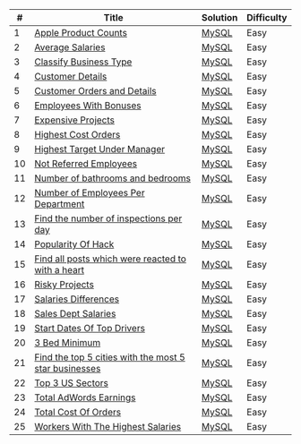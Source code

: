 | # | Title | Solution | Difficulty | 
|---| ----- | -------- | ---------- |
|1|[Apple Product Counts](https://platform.stratascratch.com/coding/10141-apple-product-counts?python=)|[MySQL](./appleProductCount.sql)|Easy|
|2|[Average Salaries](https://platform.stratascratch.com/coding/9917-average-salaries?python=)|[MySQL](./averageSalaries.sql)|Easy|
|3|[Classify Business Type](https://platform.stratascratch.com/coding/9726-classify-business-type?python=)|[MySQL](./classifyBusinessType.sql)|Easy|
|4|[Customer Details](https://platform.stratascratch.com/coding/9891-customer-details?python=)|[MySQL](./customerDetails.sql)|Easy|
|5|[Customer Orders and Details](https://platform.stratascratch.com/coding/9908-customer-orders-and-details?python=)|[MySQL](./customerOrdersAndDetails.sql)|Easy|
|6|[Employees With Bonuses](https://platform.stratascratch.com/coding/9903-employees-with-bonuses?python=)|[MySQL](./employeeWithBonus.sql)|Easy|
|7|[Expensive Projects](https://platform.stratascratch.com/coding/10301-expensive-projects?python=)|[MySQL](./expensiveProjects.sql)|Easy|
|8|[Highest Cost Orders](https://platform.stratascratch.com/coding/9915-highest-cost-orders?python=)|[MySQL](./highestCostOrders.sql)|Easy|
|9|[Highest Target Under Manager](https://platform.stratascratch.com/coding/9905-highest-target-under-manager?python=)|[MySQL](./highestTargetUnderManager.sql)|Easy|
|10|[Not Referred Employees](https://platform.stratascratch.com/coding/9907-not-referred-employees?python=)|[MySQL](./notReferredEmployees.sql)|Easy|
|11|[Number of bathrooms and bedrooms](https://platform.stratascratch.com/coding/9622-number-of-bathrooms-and-bedrooms?python=)|[MySQL](./numberBedroomBathroom.sql)|Easy|
|12|[Number of Employees Per Department](https://platform.stratascratch.com/coding/9906-number-of-employees-per-department?python=)|[MySQL](./numberEmployeesPerDept.sql)|Easy|
|13|[Find the number of inspections per day](https://platform.stratascratch.com/coding/9704-find-the-number-of-inspections-per-day?python=)|[MySQL](./numberOfInspections.sql)|Easy|
|14|[Popularity Of Hack](https://platform.stratascratch.com/coding/10061-popularity-of-hack?python=)|[MySQL](./popularityOfHack.sql)|Easy|
|15|[Find all posts which were reacted to with a heart](https://platform.stratascratch.com/coding/10087-find-all-posts-which-were-reacted-to-with-a-heart?python=)|[MySQL](./postsReactWithHeart.sql)|Easy|
|16|[Risky Projects](https://platform.stratascratch.com/coding/10304-risky-projects?python=)|[MySQL](./riskyProject.sql)|Easy|
|17|[Salaries Differences](https://platform.stratascratch.com/coding/10308-salaries-differences?python=)|[MySQL](./salariesDifferences.sql)|Easy|
|18|[Sales Dept Salaries](https://platform.stratascratch.com/coding/9920-sales-dept-salaries?python=)|[MySQL](./salesDeptSalaries.sql)|Easy|
|19|[Start Dates Of Top Drivers](https://platform.stratascratch.com/coding/10083-start-dates-of-top-drivers?python=)|[MySQL](./startDateOfTopDrivers.sql)|Easy|
|20|[3 Bed Minimum](https://platform.stratascratch.com/coding/9627-3-bed-minimum?python=)|[MySQL](./threeBedMinimum.sql)|Easy|
|21|[Find the top 5 cities with the most 5 star businesses](https://platform.stratascratch.com/coding/10148-find-the-top-10-cities-with-the-most-5-star-businesses?python=)|[MySQL](./topFiveCitiesWithTopFiveBusiness.sql)|Easy|
|22|[Top 3 US Sectors](https://platform.stratascratch.com/coding/9802-top-3-us-sectors?python=)|[MySQL](./topThreeUSSectors.sql)|Easy|
|23|[Total AdWords Earnings](https://platform.stratascratch.com/coding/10164-total-adwords-earnings?python=)|[MySQL](./totalAdwords.sql)|Easy|
|24|[Total Cost Of Orders](https://platform.stratascratch.com/coding/10183-total-cost-of-orders?python=)|[MySQL](./totalCostOrders.sql)|Easy|
|25|[Workers With The Highest Salaries](https://platform.stratascratch.com/coding/10353-workers-with-the-highest-salaries?python=)|[MySQL](./workerWithHighestSalary.sql)|Easy|
